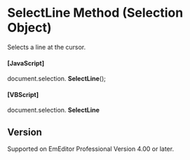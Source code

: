 # SelectLine Method (Selection Object)

Selects a line at the cursor.

#### \[JavaScript\]

document.selection. **SelectLine**();

#### \[VBScript\]

document.selection. **SelectLine**

## Version

Supported on EmEditor Professional Version 4.00 or later.
